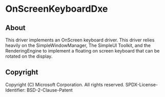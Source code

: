 # OnScreenKeyboardDxe

## About

This driver implements an OnScreen keyboard driver.
This driver relies heavily on the SimpleWindowManager, The SimpleUI Toolkit, and the
RenderingEngine to implement a floating on screen keyboard that can be rotated on the display.

## Copyright

Copyright (C) Microsoft Corporation. All rights reserved.
SPDX-License-Identifier: BSD-2-Clause-Patent
